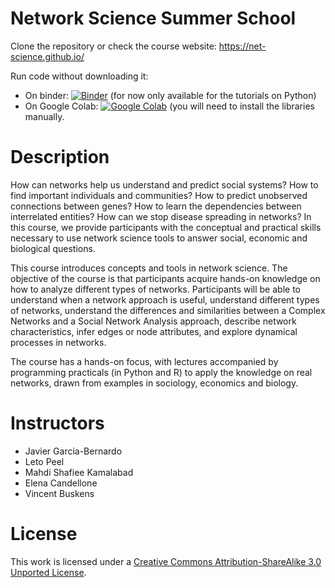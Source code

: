 # Network Science Summer School
Clone the repository or check the course website: https://net-science.github.io/


Run code without downloading it:
- On binder: [![Binder](https://mybinder.org/badge_logo.svg)](https://mybinder.org/v2/gh/jgarciab/NetworkScience/HEAD) (for now only available for the tutorials on Python)
- On Google Colab: [![Google Colab](https://colab.research.google.com/assets/colab-badge.svg)](https://colab.research.google.com/github/jgarciab/NetworkScience) (you will need to install the libraries manually.

# Description

How can networks help us understand and predict social systems? How to find important individuals and communities? How to predict unobserved connections between genes? How to learn the dependencies between interrelated entities? How can we stop disease spreading in networks? In this course, we provide participants with the conceptual and practical skills necessary to use network science tools to answer social, economic and biological questions.

This course introduces concepts and tools in network science. The objective of the course is that participants acquire hands-on knowledge on how to analyze different types of networks. Participants will be able to understand when a network approach is useful, understand different types of networks, understand the differences and similarities between a Complex Networks and a Social Network Analysis approach, describe network characteristics, infer edges or node attributes, and explore dynamical processes in networks.

The course has a hands-on focus, with lectures accompanied by programming practicals (in Python and R) to apply the knowledge on real networks, drawn from examples in sociology, economics and biology.

# Instructors
* Javier Garcia-Bernardo
* Leto Peel
* Mahdi Shafiee Kamalabad
* Elena Candellone
* Vincent Buskens 



# License
This work is licensed under a [Creative Commons Attribution-ShareAlike 3.0 Unported License](http://creativecommons.org/licenses/by-sa/3.0/).



